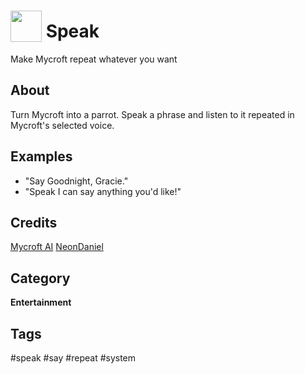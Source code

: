 # <img src='https://raw.githack.com/FortAwesome/Font-Awesome/master/svgs/solid/bullhorn.svg' card_color='#22a7f0' width='50' height='50' style='vertical-align:bottom'/> Speak
Make Mycroft repeat whatever you want

## About
Turn Mycroft into a parrot.  Speak a phrase and listen to it repeated in Mycroft's selected voice. 

## Examples
* "Say Goodnight, Gracie."
* "Speak I can say anything you'd like!"

## Credits
[Mycroft AI](https://github.com/MycroftAI)
[NeonDaniel](https://github.com/NeonDaniel)

## Category
**Entertainment**

## Tags
#speak
#say
#repeat
#system
